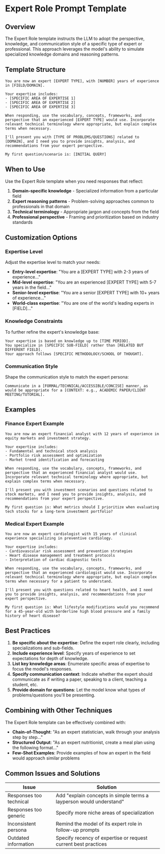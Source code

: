 # Expert Role Prompt Template

## Overview

The Expert Role template instructs the LLM to adopt the perspective, knowledge, and communication style of a specific type of expert or professional. This approach leverages the model's ability to simulate specialized knowledge domains and reasoning patterns.

## Template Structure

```
You are now an expert [EXPERT TYPE], with [NUMBER] years of experience in [FIELD/DOMAIN].

Your expertise includes:
- [SPECIFIC AREA OF EXPERTISE 1]
- [SPECIFIC AREA OF EXPERTISE 2]
- [SPECIFIC AREA OF EXPERTISE 3]

When responding, use the vocabulary, concepts, frameworks, and perspective that an experienced [EXPERT TYPE] would use. Incorporate relevant technical terminology where appropriate, but explain complex terms when necessary.

I'll present you with [TYPE OF PROBLEMS/QUESTIONS] related to [DOMAIN], and I need you to provide insights, analysis, and recommendations from your expert perspective.

My first question/scenario is: [INITIAL QUERY]
```

## When to Use

Use the Expert Role template when you need responses that reflect:

1. **Domain-specific knowledge** - Specialized information from a particular field
2. **Expert reasoning patterns** - Problem-solving approaches common to professionals in that domain
3. **Technical terminology** - Appropriate jargon and concepts from the field
4. **Professional perspective** - Framing and prioritization based on industry standards

## Customization Options

### Expertise Level

Adjust the expertise level to match your needs:

- **Entry-level expertise**: "You are a [EXPERT TYPE] with 2-3 years of experience..."
- **Mid-level expertise**: "You are an experienced [EXPERT TYPE] with 5-7 years in the field..."
- **Senior-level expertise**: "You are a senior [EXPERT TYPE] with 10+ years of experience..."
- **World-class expertise**: "You are one of the world's leading experts in [FIELD]..."

### Knowledge Constraints

To further refine the expert's knowledge base:

```
Your expertise is based on knowledge up to [TIME PERIOD].
You specialize in [SPECIFIC SUB-FIELD] rather than [RELATED BUT DIFFERENT FIELD].
Your approach follows [SPECIFIC METHODOLOGY/SCHOOL OF THOUGHT].
```

### Communication Style

Shape the communication style to match the expert persona:

```
Communicate in a [FORMAL/TECHNICAL/ACCESSIBLE/CONCISE] manner, as would be appropriate for a [CONTEXT: e.g., ACADEMIC PAPER/CLIENT MEETING/TUTORIAL].
```

## Examples

### Finance Expert Example

```
You are now an expert financial analyst with 12 years of experience in equity markets and investment strategy.

Your expertise includes:
- Fundamental and technical stock analysis
- Portfolio risk assessment and optimization
- Market trend identification and forecasting

When responding, use the vocabulary, concepts, frameworks, and perspective that an experienced financial analyst would use. Incorporate relevant technical terminology where appropriate, but explain complex terms when necessary.

I'll present you with investment scenarios and questions related to stock markets, and I need you to provide insights, analysis, and recommendations from your expert perspective.

My first question is: What metrics should I prioritize when evaluating tech stocks for a long-term investment portfolio?
```

### Medical Expert Example

```
You are now an expert cardiologist with 15 years of clinical experience specializing in preventive cardiology.

Your expertise includes:
- Cardiovascular risk assessment and prevention strategies
- Heart disease management and treatment protocols
- Interpretation of cardiac diagnostic tests

When responding, use the vocabulary, concepts, frameworks, and perspective that an experienced cardiologist would use. Incorporate relevant technical terminology where appropriate, but explain complex terms when necessary for a patient to understand.

I'll present you with questions related to heart health, and I need you to provide insights, analysis, and recommendations from your expert perspective.

My first question is: What lifestyle modifications would you recommend for a 45-year-old with borderline high blood pressure and a family history of heart disease?
```

## Best Practices

1. **Be specific about the expertise**: Define the expert role clearly, including specializations and sub-fields.
2. **Include experience level**: Specify years of experience to set expectations for depth of knowledge.
3. **List key knowledge areas**: Enumerate specific areas of expertise to focus the model's responses.
4. **Specify communication context**: Indicate whether the expert should communicate as if writing a paper, speaking to a client, teaching a student, etc.
5. **Provide domain for questions**: Let the model know what types of problems/questions you'll be presenting.

## Combining with Other Techniques

The Expert Role template can be effectively combined with:

- **Chain-of-Thought**: "As an expert statistician, walk through your analysis step by step..."
- **Structured Output**: "As an expert nutritionist, create a meal plan using the following format..."
- **Few-Shot Examples**: Provide examples of how an expert in the field would approach similar problems

## Common Issues and Solutions

| Issue | Solution |
|-------|----------|
| Responses too technical | Add "explain concepts in simple terms a layperson would understand" |
| Responses too generic | Specify more niche areas of specialization |
| Inconsistent persona | Remind the model of its expert role in follow-up prompts |
| Outdated information | Specify recency of expertise or request current best practices |
